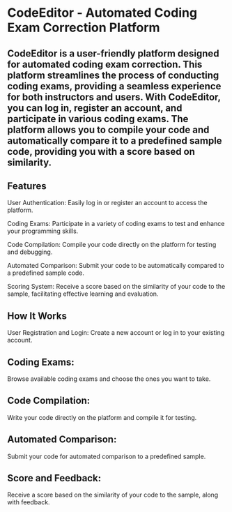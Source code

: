 # CodeEditor - Automated Coding Exam Correction Platform
## CodeEditor is a user-friendly platform designed for automated coding exam correction. This platform streamlines the process of conducting coding exams, providing a seamless experience for both instructors and users. With CodeEditor, you can log in, register an account, and participate in various coding exams. The platform allows you to compile your code and automatically compare it to a predefined sample code, providing you with a score based on similarity.

## Features
User Authentication: Easily log in or register an account to access the platform.

Coding Exams: Participate in a variety of coding exams to test and enhance your programming skills.

Code Compilation: Compile your code directly on the platform for testing and debugging.

Automated Comparison: Submit your code to be automatically compared to a predefined sample code.

Scoring System: Receive a score based on the similarity of your code to the sample, facilitating effective learning and evaluation.

## How It Works
User Registration and Login:
Create a new account or log in to your existing account.

## Coding Exams:
Browse available coding exams and choose the ones you want to take.

## Code Compilation:
Write your code directly on the platform and compile it for testing.

## Automated Comparison:
Submit your code for automated comparison to a predefined sample.

## Score and Feedback:
Receive a score based on the similarity of your code to the sample, along with feedback.
